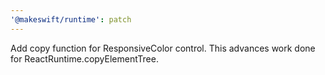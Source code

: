 ```yaml
---
'@makeswift/runtime': patch
---
```


Add copy function for ResponsiveColor control. This advances work done for ReactRuntime.copyElementTree.
